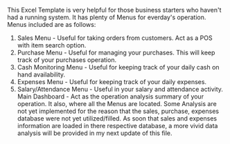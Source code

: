 This Excel Template is very helpful for those business starters who haven't had a running system.
It has plenty of Menus for everday's operation.
Menus included are as follows:
1. Sales Menu - Useful for taking orders from customers. Act as a POS with item search option.
2. Purchase Menu - Useful for managing your purchases. This will keep track of your purchases operation.
3. Cash Monitoring Menu - Useful for keeping track of your daily cash on hand availability.
4. Expenses Menu  - Useful for keeping track of your daily expenses.
5. Salary/Attendance Menu - Useful in your salary and attendance activity.
Main Dashboard - Act as the operation analysis summary of your operation. It also, where all the Menus are located.
Some Analysis are not yet implemented for the reason that the sales, purchase, expenses database were not yet utilized/filled.
As soon that sales and expenses information are loaded in there respective database, a more vivid data analysis will be provided in my next update of this file.
